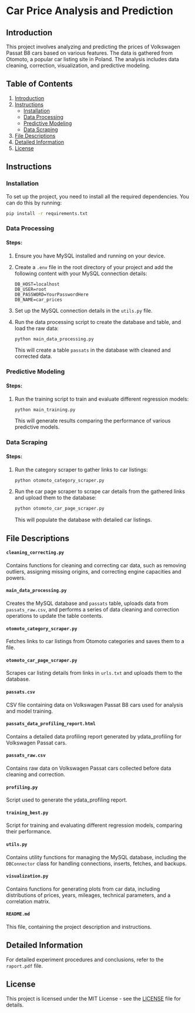 
# Car Price Analysis and Prediction
## Introduction

This project involves analyzing and predicting the prices of Volkswagen Passat B8 cars based on various features. The data is gathered from Otomoto, a popular car listing site in Poland. The analysis includes data cleaning, correction, visualization, and predictive modeling.


## Table of Contents
1. [Introduction](#introduction)
2. [Instructions](#instructions)
   - [Installation](#installation)
   - [Data Processing](#data-processing)
   - [Predictive Modeling](#predictive-modeling)
   - [Data Scraping](#data-scraping)
3. [File Descriptions](#file-descriptions)
4. [Detailed Information](#detailed-information)
5. [License](#license)



## Instructions

### Installation

To set up the project, you need to install all the required dependencies. You can do this by running:

```bash
pip install -r requirements.txt
```

### Data Processing

#### Steps:
1. Ensure you have MySQL installed and running on your device.
2. Create a `.env` file in the root directory of your project and add the following content with your MySQL connection details:

   ```plaintext
   DB_HOST=localhost
   DB_USER=root
   DB_PASSWORD=YourPasswordHere
   DB_NAME=car_prices
    ```
3. Set up the MySQL connection details in the `utils.py` file.
4. Run the data processing script to create the database and table, and load the raw data:

   ```bash
   python main_data_processing.py
   ```

   This will create a table `passats` in the database with cleaned and corrected data.

### Predictive Modeling

#### Steps:
1. Run the training script to train and evaluate different regression models:

   ```bash
   python main_training.py
   ```

   This will generate results comparing the performance of various predictive models.

### Data Scraping

#### Steps:
1. Run the category scraper to gather links to car listings:

   ```bash
   python otomoto_category_scraper.py
   ```

2. Run the car page scraper to scrape car details from the gathered links and upload them to the database:

   ```bash
   python otomoto_car_page_scraper.py
   ```

   This will populate the database with detailed car listings.

## File Descriptions

#### `cleaning_correcting.py`
Contains functions for cleaning and correcting car data, such as removing outliers, assigning missing origins, and correcting engine capacities and powers.

#### `main_data_processing.py`
Creates the MySQL database and `passats` table, uploads data from `passats_raw.csv`, and performs a series of data cleaning and correction operations to update the table contents.

#### `otomoto_category_scraper.py`
Fetches links to car listings from Otomoto categories and saves them to a file.

#### `otomoto_car_page_scraper.py`
Scrapes car listing details from links in `urls.txt` and uploads them to the database.

#### `passats.csv`
CSV file containing data on Volkswagen Passat B8 cars used for analysis and model training.

#### `passats_data_profiling_report.html`
Contains a detailed data profiling report generated by ydata_profiling for Volkswagen Passat cars.

#### `passats_raw.csv`
Contains raw data on Volkswagen Passat cars collected before data cleaning and correction.

#### `profiling.py`
Script used to generate the ydata_profiling report.

#### `training_best.py`
Script for training and evaluating different regression models, comparing their performance.

#### `utils.py`
Contains utility functions for managing the MySQL database, including the `DBConnector` class for handling connections, inserts, fetches, and backups.

#### `visualization.py`
Contains functions for generating plots from car data, including distributions of prices, years, mileages, technical parameters, and a correlation matrix.

#### `README.md`
This file, containing the project description and instructions.

## Detailed Information
For detailed experiment procedures and conclusions, refer to the `raport.pdf` file.

## License

This project is licensed under the MIT License - see the [LICENSE](LICENSE) file for details.


